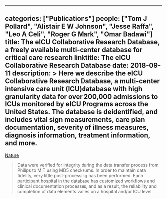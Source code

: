 
---
categories: ["Publications"]
people: ["Tom J Pollard", "Alistair E W Johnson", "Jesse Raffa", "Leo A Celi", "Roger G Mark", "Omar Badawi"]
title: The eICU Collaborative Research Database, a freely available multi-center database for critical care research
linktitle: The eICU Collaborative Research Database
date: 2018-09-11
description: >
 Here we describe the eICU Collaborative Research Database, a multi-center intensive care unit (ICU)database with high granularity data for over 200,000 admissions to ICUs monitored by eICU Programs across the United States. The database is deidentified, and includes vital sign measurements, care plan documentation, severity of illness measures, diagnosis information, treatment information, and more.
---

<a href="https://www.nature.com/articles/sdata2018178.pdf" target="_blank">Nature</a>

>Data were verified for integrity during the data transfer process from Philips to MIT using MD5 checksums. In order to maintain data fidelity, very little post-processing has been performed. Each participant hospital in the database has customized workflows and clinical documentation processes, and as a result, the reliability and completion of data elements varies on a hospital and/or ICU level.